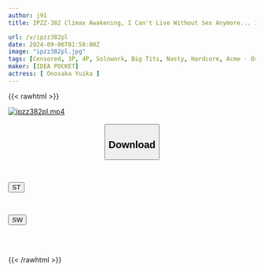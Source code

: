 ```yaml
---
author: j91
title: IPZZ-382 Climax Awakening, I Can't Live Without Sex Anymore... 159 Orgasms, 4403 Pussy Convulsions, 3612 Intense Pistons, The Pleasure Of The Squirting Is Immeasurable Yuika Onozaka

url: /v/ipzz382pl
date: 2024-09-06T01:50:00Z
image: "ipzz382pl.jpg"
tags: [Censored, 3P, 4P, Solowork, Big Tits, Nasty, Hardcore, Acme · Orgasm	]
maker: [IDEA POCKET]
actress: [ Onosaka Yuika ]
---
```



{{< rawhtml >}}

<div class="video" data-videoid="1pJKM1oeqlfxpQ">
    <a href="javascript:;">
        <img src="/v/ipzz382pl/ipzz382pl.jpg" width="WIDTH" height="HEIGHT" alt="ipzz382pl.mp4" loading="lazy">
    </a>
</div>

<script type="text/javascript" src="https://j91.asia/asset/on-demand-st.js"></script>

<br>
  <link rel="stylesheet" href="https://j91.asia/asset/bs5.css">
  
  <center>
  <button class="btn btn-primary" type="button" data-bs-toggle="collapse" data-bs-target=".multi-collapse" aria-expanded="false" aria-controls="multiCollapseExample1 multiCollapseExample2"><h2>Download</h2></button></center>
</p>
<div class="row">
  <div class="col">
    <div class="collapse multi-collapse" id="multiCollapseExample1">
      <div class="card card-body">
	      	      <br>
<div class="buttons">  
<p><a href="/v/ipzz382pl/st.html" target="_blank"><button class="btn-hover color-3"><i class="fa fa-download"></i> ST</button></a></p></div>
    </div>
  </div>
</div>
  <div class="col">
    <div class="collapse multi-collapse" id="multiCollapseExample2">
      <div class="card card-body">
	      <br>
<div class="buttons">
<p><a href="/v/ipzz382pl/sw.html" target="_blank"><button class="btn-hover color-2"><i class="fa fa-download"></i> SW</button></a></p></div>
<br><br>
      </div>
    </div>
  </div>
</div>

{{< /rawhtml >}}